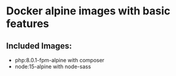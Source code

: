 # Docker alpine images with basic features

## Included Images:
- php:8.0.1-fpm-alpine with composer
- node:15-alpine with node-sass


